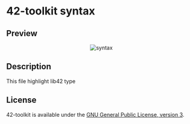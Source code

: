 42-toolkit	syntax
==========

## Preview

<p align="center" >
	<img src="https://raw.github.com/QuentinPerez/42-toolkit/master/doc/images/syntax.png" alt="syntax" title="syntax">
</p>

## Description

This file highlight lib42 type

## License

42-toolkit is available under the [GNU General Public License, version 3](LICENSE).
